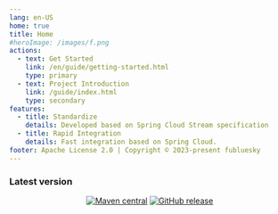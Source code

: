```yaml
---
lang: en-US
home: true
title: Home
#heroImage: /images/f.png
actions:
  - text: Get Started
    link: /en/guide/getting-started.html
    type: primary
  - text: Project Introduction
    link: /guide/index.html
    type: secondary
features:
  - title: Standardize
    details: Developed based on Spring Cloud Stream specification
  - title: Rapid Integration
    details: Fast integration based on Spring Cloud.
footer: Apache License 2.0 | Copyright © 2023-present fubluesky
---
```


### Latest version

<div style="text-align: center;">

[![Maven central](https://img.shields.io/maven-central/v/io.github.guoshiqiufeng.cloud/spring-cloud-starter-stream-redis.svg?style=flat-square)](https://search.maven.org/search?q=g:io.github.guoshiqiufeng.cloud%20AND%20a:spring-cloud-starter-stream-redis)
[![GitHub release](https://img.shields.io/github/release/guoshiqiufeng/spring-cloud-stream-redis.svg)](https://github.com/guoshiqiufeng/spring-cloud-stream-redis)

</div>
